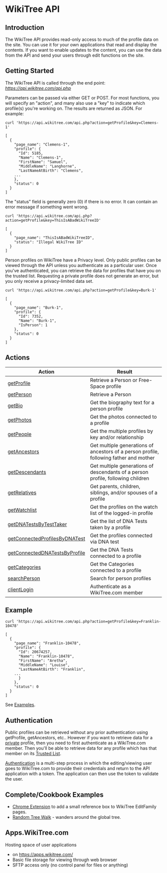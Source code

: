 # WikiTree API

## Introduction

The WikiTree API provides read-only access to much of the profile data on the site. You can use it for your own applications that read and display the contents. If you want to enable updates to the content, you can use the data from the API and send your users through edit functions on the site.

## Getting Started

The WikiTree API is called through the end point: *https://api.wikitree.com/api.php*

Parameters can be passed via either GET or POST. For most functions, you will specify an "action", and many also use a "key" to indicate which profile(s) you're working on. The results are returned as JSON. For example:

```
curl 'https://api.wikitree.com/api.php?action=getProfile&key=Clemens-1'

[
  {
    "page_name": "Clemens-1",
    "profile": {
      "Id": 5185,
      "Name": "Clemens-1",
      "FirstName": "Samuel",
      "MiddleName": "Langhorne",
      "LastNameAtBirth": "Clemens",
	...
    },
    "status": 0
  }
]
```

The "status" field is generally zero (0) if there is no error. It can contain an error message if something went wrong.

```
curl 'https://api.wikitree.com/api.php?action=getProfile&key=ThisIsABadWikiTreeID'

[
  {
    "page_name": "ThisIsABadWikiTreeID",
    "status": "Illegal WikiTree ID"
  }
]
```

Person profiles on WikiTree have a Privacy level. Only public profiles can be viewed through the API unless you authenticate as a particular user. Once you've authenticated, you can retrieve the data for profiles that have you on the trusted list. Requesting a private profile does not generate an error, but you only receive a privacy-limited data set.

```
curl 'https://api.wikitree.com/api.php?action=getProfile&key=Burk-1'

[
  {
    "page_name": "Burk-1",
    "profile": {
      "Id": 7352,
      "Name": "Burk-1",
      "IsPerson": 1
    },
    "status": 0
  }
]
```

## Actions

| Action                                                            | Result                                                                                 |
| ----------------------------------------------------------------- | -------------------------------------------------------------------------------------- |
| [getProfile](getProfile.md)                                       | Retrieve a Person or Free-Space profile                                                |
| [getPerson](getPerson.md)                                         | Retrieve a Person                                                                      |
| [getBio](getBio.md)                                               | Get the biography text for a person profile                                            |
| [getPhotos](getPhotos.md)                                         | Get the photos connected to a profile                                                  |
| [getPeople](getPeople.md)                                         | Get the multiple profiles by key and/or relationship                                   |
| [getAncestors](getAncestors.md)                                   | Get multiple generations of ancestors of a person profile, following father and mother |
| [getDescendants](getDescendants.md)                               | Get multiple generations of descendants of a person profile, following children        |
| [getRelatives](getRelatives.md)                                   | Get parents, children, siblings, and/or spouses of a profile                           |
| [getWatchlist](getWatchlist.md)                                   | Get the profiles on the watch list of the logged-in profile                            |
| [getDNATestsByTestTaker](getDNATestsByTestTaker.md)               | Get the list of DNA Tests taken by a profile                                           |
| [getConnectedProfilesByDNATest](getConnectedProfilesByDNATest.md) | Get the profiles connected via DNA test                                                |
| [getConnectedDNATestsByProfile](getConnectedDNATestsByProfile.md) | Get the DNA Tests connected to a profile                                               |
| [getCategories](getCategories.md)                                 | Get the Categories connected to a profile                                              |
| [searchPerson](searchPerson.md)                                   | Search for person profiles                                                             |
| [clientLogin](authentication.md)                                  | Authenticate as a WikiTree.com member                                                  |

## Example

```
curl 'https://api.wikitree.com/api.php?action=getProfile&key=Franklin-10478'

[
  {
    "page_name": "Franklin-10478",
    "profile": {
      "Id": 20674257,
      "Name": "Franklin-10478",
      "FirstName": "Aretha",
      "MiddleName": "Louise",
      "LastNameAtBirth": "Franklin",
	...
      }
    },
    "status": 0
  }
]
```

See [Examples](examples/examples.md).

## Authentication

Public profiles can be retrieved without any prior authentication using getProfile, getAncestors, etc.. However if you want to retrieve data for a [private](https://www.wikitree.com/wiki/Help:Privacy) profile, then you need to first authenticate as a WikiTree.com member. Then you'll be able to retrieve data for any profile which has that member on its [Trusted List](https://www.wikitree.com/wiki/Help:Trusted_List).

[Authentication](authentication.md) is a multi-step process in which the editing/viewing user goes to WikiTree.com to provide their credentials and return to the API application with a token. The application can then use the token to validate the user.

## Complete/Cookbook Examples

- [Chrome Extension](examples/chromeExtension/chromeExtension.md) to add a small reference box to WikiTree EditFamily pages.
- [Random Tree Walk](examples/randomTreeWalk/randomTreeWalk.html) - wanders around the global tree.

## Apps.WikiTree.com

Hosting space of user applications

- on https://apps.wikitree.com/
- Basic file storage for viewing through web browser
- SFTP access only (no control panel for files or anything)
